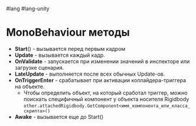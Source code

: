 #lang #lang-unity 

# MonoBehaviour методы

- **Start**() - вызывается перед первым кадром
- **Update** - вызывается каждый кадр.
- **OnValidate** - запускается при изменении значений в инспекторе или загрузке сценария.
- **LateUpdate** - выполняется после всех обычных Update-ов.
- **OnTriggerEnter** - срабатывает при активации коллайдера-триггера на объекте. 
	- Чтобы определить объект, на который сработал триггер, можно поискать специфичный компонент у объекта носителя Rigidbody `other.attachedRigidbody.GetComponent<имя_компонента_или_класса_скрипта>()`
- **Awake** - вызывается еще до Start()